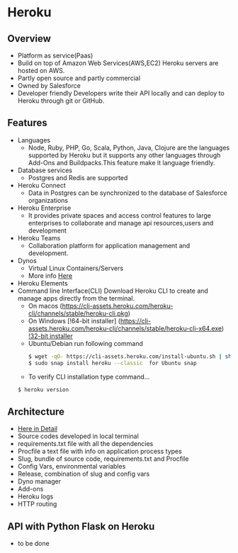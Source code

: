 # Heroku

## Overview

 * Platform as service(Paas)
 * Build on top of Amazon Web Services(AWS,EC2)
   Heroku servers are hosted on AWS. 
 * Partly open source and partly commercial
 * Owned by Salesforce 
 * Developer friendly 
   Developers write their API locally and can deploy to Heroku through git or GitHub. 

## Features

 * Languages 
   - Node, Ruby, PHP, Go, Scala, Python, Java, Clojure are the languages supported by Heroku 
    but it supports any other languages through Add-Ons and Buildpacks.This feature make it language friendly.
 * Database services
   - Postgres and Redis are supported
 * Heroku Connect
   - Data in Postgres can be synchronized to the database of Salesforce organizations
 * Heroku Enterprise
   - It provides private spaces and access control features to large enterprises to collaborate and manage api resources,users and      development
 * Heroku Teams
   - Collaboration platform for application management and development.
 * Dynos
   - Virtual Linux Containers/Servers
   - More info [Here](https://github.com/cloudmesh-community/hid-sp18-415/blob/master/paper/content.tex/)
 * Heroku Elements
 * Command line Interface(CLI)
   Download Heroku CLI to create and manage apps directly from the terminal.
   - On macos (https://cli-assets.heroku.com/heroku-cli/channels/stable/heroku-cli.pkg)
   - On Windows 
      [!64-bit installer] (https://cli-assets.heroku.com/heroku-cli/channels/stable/heroku-cli-x64.exe)
      [!32-bit installer](https://cli-assets.heroku.com/heroku-cli/channels/stable/heroku-cli-x86.exe)
   - Ubuntu/Debian run following command
     ```sh
     $ wget -qO- https://cli-assets.heroku.com/install-ubuntu.sh | sh 
     $ sudo snap install heroku --classic  for Ubuntu snap
     
     ```
   - To verify CLI installation type command...
   ```sh
   $ heroku version
   ```

## Architecture
 
 * [Here in Detail](https://github.com/cloudmesh-community/hid-sp18-415/blob/master/paper/content.tex/)
 * Source codes developed in local terminal 
 * requirements.txt file with all the dependencies
 * Procfile a text file with info on application process types
 * Slug, bundle of source code, requirements.txt and Procfile 
 * Config Vars, environmental variables
 * Release, combination of slug and config vars
 * Dyno manager
 * Add-ons
 * Heroku logs
 * HTTP routing 

## API with Python Flask on Heroku

 * to be done
 


